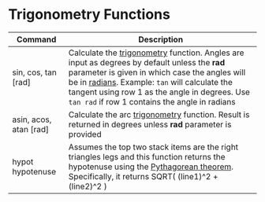 # Trigonometry Functions
|Command|Description|
|-------|-----------|
|sin, cos, tan [rad]|Calculate the [trigonometry](https://en.wikipedia.org/wiki/Trigonometry) function.  Angles are input as degrees by default unless the **rad** parameter is given in which case the angles will be in [radians](https://en.wikipedia.org/wiki/Radian).  Example: `tan` will calculate the tangent using row 1 as the angle in degrees.  Use `tan rad` if row 1 contains the angle in radians|
|asin, acos, atan [rad]|Calculate the arc [trigonometry](https://en.wikipedia.org/wiki/Trigonometry) function.  Result is returned in degrees unless **rad** parameter is provided|
|hypot <br> hypotenuse| Assumes the top two stack items are the right triangles legs and this function returns the hypotenuse using the [Pythagorean theorem](https://en.wikipedia.org/wiki/Pythagorean_theorem).  Specifically, it returns SQRT( (line1)^2 + (line2)^2 )|